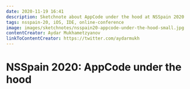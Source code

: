```yaml
---
date: 2020-11-19 16:41
description: Sketchnote about AppCode under the hood at NSSpain 2020
tags: nsspain-20, iOS, IDE, online-conference
image: images/sketchnotes/nsspain20-appcode-under-the-hood-small.jpg
contentCreator: Aydar Mukhametzyanov
linkToContentCreator: https://twitter.com/aydarmukh
---
```


# NSSpain 2020: AppCode under the hood
